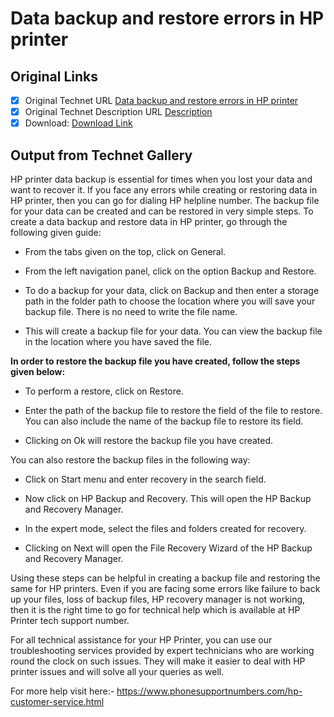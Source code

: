 # Data backup and restore errors in HP printer

## Original Links

- [x] Original Technet URL [Data backup and restore errors in HP printer](https://gallery.technet.microsoft.com/Data-backup-and-restore-38b72d86)
- [x] Original Technet Description URL [Description](https://gallery.technet.microsoft.com/Data-backup-and-restore-38b72d86/description)
- [x] Download: [Download Link](Download\hp-printer-support.png)

## Output from Technet Gallery

HP printer data backup is essential for times when you lost your data and want to recover it. If you face any errors while creating or restoring data in HP printer, then you can go for dialingHP helpline number. The backup file for your data can be created and can be restored in very simple steps. To create a data backup and restore data in HP printer, go through the following given guide:

- From the tabs given on the top, click on General.

- From the left navigation panel, click on the option Backup and Restore.

- To do a backup for your data, click on Backup and then enter a storage path in the folder path to choose the location where you will save your backup file. There is no need to write the file name.

- This will create a backup file for your data. You can view the backup file in the location where you have saved the file.

**In order to restore the backup file you have created, follow the steps given below:**

- To perform a restore, click on Restore.

- Enter the path of the backup file to restore the field of the file to restore. You can also include the name of the backup file to restore its field.

- Clicking on Ok will restore the backup file you have created.

You can also restore the backup files in the following way:

- Click on Start menu and enter recovery in the search field.

- Now click on HP Backup and Recovery. This will open the HP Backup and Recovery Manager.

- In the expert mode, select the files and folders created for recovery.

- Clicking on Next will open the File Recovery Wizard of the HP Backup and Recovery Manager.

Using these steps can be helpful in creating a backup file and restoring the same for HP printers. Even if you are facing some errors like failure to back up your files, loss of backup files, HP recovery manager is not working, then it is the right time to go for technical help which is available at HP Printer tech support number.

For all technical assistance for your HP Printer, you can use our troubleshooting services provided by expert technicians who are working round the clock on such issues. They will make it easier to deal with HP printer issues and will solve all your queries as well.

For more help visit here:- https://www.phonesupportnumbers.com/hp-customer-service.html

